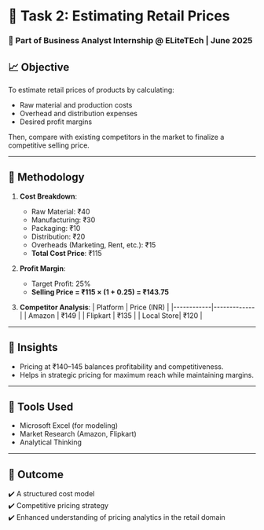 # 🛒 Task 2: Estimating Retail Prices
### 📌 Part of Business Analyst Internship @ ELiteTEch | June 2025

## 📈 Objective
To estimate retail prices of products by calculating:
- Raw material and production costs
- Overhead and distribution expenses
- Desired profit margins

Then, compare with existing competitors in the market to finalize a competitive selling price.

---

## 🧮 Methodology

1. **Cost Breakdown**:
   - Raw Material: ₹40  
   - Manufacturing: ₹30  
   - Packaging: ₹10  
   - Distribution: ₹20  
   - Overheads (Marketing, Rent, etc.): ₹15  
   - **Total Cost Price**: ₹115

2. **Profit Margin**:
   - Target Profit: 25%
   - **Selling Price = ₹115 × (1 + 0.25) = ₹143.75**

3. **Competitor Analysis**:
| Platform   | Price (INR) |
|------------|-------------|
| Amazon     | ₹149        |
| Flipkart   | ₹135        |
| Local Store| ₹120        |

---

## 📝 Insights
- Pricing at ₹140–145 balances profitability and competitiveness.
- Helps in strategic pricing for maximum reach while maintaining margins.

---

## 🧰 Tools Used
- Microsoft Excel (for modeling)
- Market Research (Amazon, Flipkart)
- Analytical Thinking

---

## 🏁 Outcome
✔️ A structured cost model  
✔️ Competitive pricing strategy  
✔️ Enhanced understanding of pricing analytics in the retail domain

